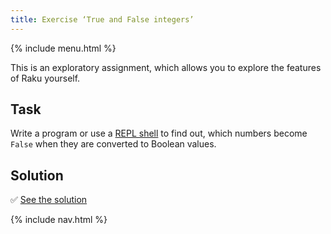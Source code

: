 ```yaml
---
title: Exercise ‘True and False integers’
---
```


{% include menu.html %}

This is an exploratory assignment, which allows you to explore the features of Raku yourself.

## Task

Write a program or use a [REPL shell](/essentials/running-programs/from-repl) to find out, which numbers become `False` when they are converted to Boolean values.

## Solution

✅ [See the solution](solution)

{% include nav.html %}
